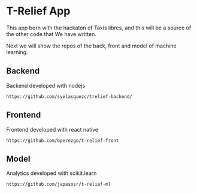 # T-Relief App

This app born with the hackaton of Taxis libres, and this will be a source of the other code that We have written.

Next we will show the repos of the back, front and model of machine learning.

## Backend

Backend developed with nodejs

`https://github.com/svelasquezc/trelief-backend/`

## Frontend

Frontend developed with react native

`https://github.com/bperezgo/t-relief-front`

## Model

Analytics developed with scikit.learn

`https://github.com/japasosr/t-relief-ml`
